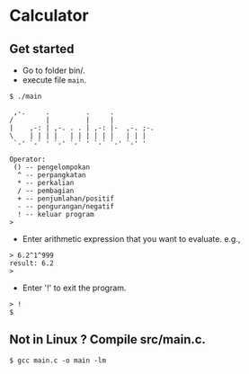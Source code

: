 # Calculator

## Get started
- Go to folder bin/.
- execute file ```main```.
```
$ ./main

 ,-.     .         .     .           
/        |         |     |           
|    ,-: | ,-. . . | ,-: |-  ,-. ;-. 
\    | | | |   | | | | | |   | | |   
 `-' `-` ' `-' `-` ' `-` `-' `-' '   

Operator:
 ()	-- pengelompokan
  ^	-- perpangkatan
  *	-- perkalian
  /	-- pembagian
  +	-- penjumlahan/positif
  -	-- pengurangan/negatif
  !	-- keluar program
> 
```
- Enter arithmetic expression that you want to evaluate.
e.g.,
```
> 6.2^1^999
result: 6.2
> 
```
- Enter '!' to exit the program.
```
> !
$ 
```
## Not in Linux ? Compile src/main.c.
```
$ gcc main.c -o main -lm
```
